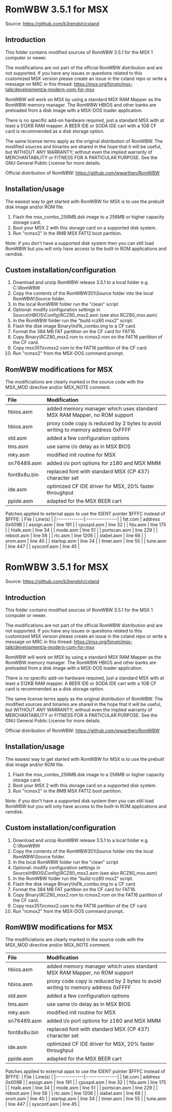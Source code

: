 # RomWBW 3.5.1 for MSX

Source: https://github.com/b3rendsh/cxland

## Introduction

This folder contains modified sources of RomWBW 3.5.1 for the MSX 1 computer or newer.

The modifications are not part of the official RomWBW distribution and are not supported. If you have any issues or questions related to this customized MSX version please create an issue in the cxland repo or write a message on MRC in this thread: https://msx.org/forum/msx-talk/development/a-modern-cpm-for-msx

RomWBW will work on MSX by using a standard MSX RAM Mapper as the RomWBW memory manager.
The RomWBW HBIOS and other banks are preloaded from a disk image with a MSX-DOS loader application.

There is no specific add-on hardware required, just a standard MSX with at least a 512KB RAM mapper.
A BEER IDE or SODA IDE cart with a 1GB CF card is recommended as a disk storage option.

The same license terms apply as the original distribution of RomWBW. The modified sources and binaries are shared in the hope that it will be useful, but WITHOUT ANY WARRANTY; without even the implied warranty of MERCHANTABILITY or FITNESS FOR A PARTICULAR PURPOSE. See the GNU General Public License for more details.

Official distribution of RomWBW: https://github.com/wwarthen/RomWBW

## Installation/usage

The easiest way to get started with RomWBW for MSX is to use the prebuilt disk image and/or ROM file.
1. Flash the msx_combo_256MB.dsk image to a 256MB or higher capacity storage card.
2. Boot your MSX 2 with this storage card on a supported disk system.
3. Run "rcmsx2" in the 8MB MSX FAT12 boot partition.  

Note: if you don't have a supported disk system then you can still load RomWBW but you will only have
access to the built-in ROM applications and ramdisk.

## Custom installation/configuration

1. Download and unzip RomWBW release 3.5.1 to a local folder e.g. C:\RomWBW
2. Copy the contents of the RomWBW351\Source folder into the local RomWBW\Source folder.
3. In the local RomWBW folder run the "clean" script
4. Optional: modify configuration settings in Source\HBIOS\Config\RCZ80_msx2.asm (see also RCZ80_msx.asm)
5. In the RomWBW folder run the "build rcz80 msx2" script.
6. Flash the disk image Binary\hd1k_combo.img to a CF card.
7. Format the 384 MB FAT partition on the CF card for FAT16.
8. Copy Binary\RCZ80_msx2.rom to rcmsx2.rom on the FAT16 partition of the CF card.
9. Copy msx351\rcmsx2.com to the FAT16 partition of the CF card.
10. Run "rcmsx2" from the MSX-DOS command prompt.

## RomWBW modifications for MSX

The modificiations are clearly marked in the source code with the MSX_MOD directive and/or MSX_NOTE comment.

| File         | Modification                                           |
|:-------------|:-------------------------------------------------------|
| hbios.asm    | added memory manager which uses standard MSX RAM Mapper, no ROM support |
| hbios.asm    | proxy code copy is reduced by 2 bytes to avoid writing to memory address 0xFFFF |
| std.asm      | added a few configuration options                      |
| tms.asm      | use same i/o delay as in MSX BIOS                      |
| mky.asm      | modified init routine for MSX                          |
| sn76489.asm  | added i/o port options for z180 and MSX MMM            | 
| font8x8u.bin | replaced font with standard MSX (CP 437) character set |
| ide.asm      | optimized CF IDE driver for MSX, 20% faster throughput |
| ppide.asm    | adapted for the MSX BEER cart                          |

Patches applied to external apps to use the IDENT pointer $FFFC instead of $FFFE:
| File         | Line(s)        |
|:-------------|:---------------|
| fat.com      | address 0x009B |
| assign.asm   | line 191       |
| cpuspd.asm   | line 32        |
| fdu.asm      | line 175       |
| htalk.asm    | line 34        |
| mode.asm     | line 51        |
| portscan.asm | line 229       |
| reboot.asm   | line 56        |
| rtc.asm      | line 1206      |
| slabel.asm   | line 66        |
| srom.asm     | line 40        |
| startup.asm  | line 34        |
| timer.asm    | line 55        |
| tune.asm     | line 447       |
| sysconf.asm  | line 45        |

# RomWBW 3.5.1 for MSX

Source: https://github.com/b3rendsh/cxland

## Introduction

This folder contains modified sources of RomWBW 3.5.1 for the MSX 1 computer or newer.

The modifications are not part of the official RomWBW distribution and are not supported. If you have any issues or questions related to this customized MSX version please create an issue in the cxland repo or write a message on MRC in this thread: https://msx.org/forum/msx-talk/development/a-modern-cpm-for-msx

RomWBW will work on MSX by using a standard MSX RAM Mapper as the RomWBW memory manager.
The RomWBW HBIOS and other banks are preloaded from a disk image with a MSX-DOS loader application.

There is no specific add-on hardware required, just a standard MSX with at least a 512KB RAM mapper.
A BEER IDE or SODA IDE cart with a 1GB CF card is recommended as a disk storage option.

The same license terms apply as the original distribution of RomWBW. The modified sources and binaries are shared in the hope that it will be useful, but WITHOUT ANY WARRANTY; without even the implied warranty of MERCHANTABILITY or FITNESS FOR A PARTICULAR PURPOSE. See the GNU General Public License for more details.

Official distribution of RomWBW: https://github.com/wwarthen/RomWBW

## Installation/usage

The easiest way to get started with RomWBW for MSX is to use the prebuilt disk image and/or ROM file.
1. Flash the msx_combo_256MB.dsk image to a 256MB or higher capacity storage card.
2. Boot your MSX 2 with this storage card on a supported disk system.
3. Run "rcmsx2" in the 8MB MSX FAT12 boot partition.  

Note: if you don't have a supported disk system then you can still load RomWBW but you will only have
access to the built-in ROM applications and ramdisk.

## Custom installation/configuration

1. Download and unzip RomWBW release 3.5.1 to a local folder e.g. C:\RomWBW
2. Copy the contents of the RomWBW351\Source folder into the local RomWBW\Source folder.
3. In the local RomWBW folder run the "clean" script
4. Optional: modify configuration settings in Source\HBIOS\Config\RCZ80_msx2.asm (see also RCZ80_msx.asm)
5. In the RomWBW folder run the "build rcz80 msx2" script.
6. Flash the disk image Binary\hd1k_combo.img to a CF card.
7. Format the 384 MB FAT partition on the CF card for FAT16.
8. Copy Binary\RCZ80_msx2.rom to rcmsx2.rom on the FAT16 partition of the CF card.
9. Copy msx351\rcmsx2.com to the FAT16 partition of the CF card.
10. Run "rcmsx2" from the MSX-DOS command prompt.

## RomWBW modifications for MSX

The modificiations are clearly marked in the source code with the MSX_MOD directive and/or MSX_NOTE comment.

| File         | Modification                                           |
|:-------------|:-------------------------------------------------------|
| hbios.asm    | added memory manager which uses standard MSX RAM Mapper, no ROM support |
| hbios.asm    | proxy code copy is reduced by 2 bytes to avoid writing to memory address 0xFFFF |
| std.asm      | added a few configuration options                      |
| tms.asm      | use same i/o delay as in MSX BIOS                      |
| mky.asm      | modified init routine for MSX                          |
| sn76489.asm  | added i/o port options for z180 and MSX MMM            | 
| font8x8u.bin | replaced font with standard MSX (CP 437) character set |
| ide.asm      | optimized CF IDE driver for MSX, 20% faster throughput |
| ppide.asm    | adapted for the MSX BEER cart                          |

Patches applied to external apps to use the IDENT pointer $FFFC instead of $FFFE:
| File         | Line(s)        |
|:-------------|:---------------|
| fat.com      | address 0x009B |
| assign.asm   | line 191       |
| cpuspd.asm   | line 32        |
| fdu.asm      | line 175       |
| htalk.asm    | line 34        |
| mode.asm     | line 51        |
| portscan.asm | line 229       |
| reboot.asm   | line 56        |
| rtc.asm      | line 1206      |
| slabel.asm   | line 66        |
| srom.asm     | line 40        |
| startup.asm  | line 34        |
| timer.asm    | line 55        |
| tune.asm     | line 447       |
| sysconf.asm  | line 45        |
